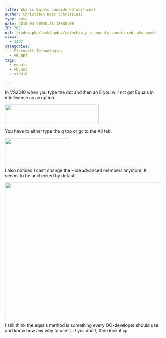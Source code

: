 ```yaml
---
title: Why is Equals considered advanced?
author: Christiaan Baes (chrissie1)
type: post
date: 2010-04-20T08:21:12+00:00
ID: 762
url: /index.php/desktopdev/mstech/why-is-equals-considered-advanced/
views:
  - 1367
categories:
  - Microsoft Technologies
  - VB.NET
tags:
  - equals
  - vb.net
  - vs2010

---
```

In VS2010 when you type the dot and then an E you will not get Equals in intellisense as an option. 

<div class="image_block">
  <img src="/wp-content/uploads/blogs/DesktopDev/difficultEquals/DifficultEquals1.png" alt="" title="" width="303" height="64" />
</div>

You have to either type the q too or go to the All tab.

<div class="image_block">
  <img src="/wp-content/uploads/blogs/DesktopDev/difficultEquals/DifficultEquals2.png" alt="" title="" width="207" height="82" />
</div>

I also noticed I can&#8217;t change the Hide advanced members anymore. It seems to be unchecked by default. 

<div class="image_block">
  <img src="/wp-content/uploads/blogs/DesktopDev/difficultEquals/DifficultEquals3.png" alt="" title="" width="757" height="440" />
</div>

I still think the equals method is something every OO-developer should use and know how and why to use it. If you don&#8217;t, then look it up.